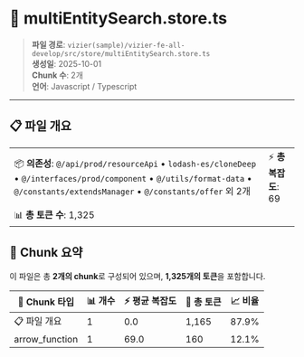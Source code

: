 # 📄 multiEntitySearch.store.ts

> **파일 경로**: `vizier(sample)/vizier-fe-all-develop/src/store/multiEntitySearch.store.ts`  
> **생성일**: 2025-10-01  
> **Chunk 수**: 2개  
> **언어**: Javascript / Typescript
---





## 📋 파일 개요

| | |
|--|--|
| 📦 **의존성**: `@/api/prod/resourceApi` • `lodash-es/cloneDeep` • `@/interfaces/prod/component` • `@/utils/format-data` • `@/constants/extendsManager` • `@/constants/offer` 외 2개 | ⚡ **총 복잡도**: 69 |
| 📊 **총 토큰 수**: 1,325 |  |






## 🧩 Chunk 요약

이 파일은 총 **2개의 chunk**로 구성되어 있으며, **1,325개의 토큰**을 포함합니다.

| 🧩 Chunk 타입 | 📊 개수 | ⚡ 평균 복잡도 | 📝 총 토큰 | 📈 비율 |
|---------------|--------|-------------|----------|--------|
| 📋 파일 개요 | 1 | 0.0 | 1,165 | 87.9% |
| arrow_function | 1 | 69.0 | 160 | 12.1% |

